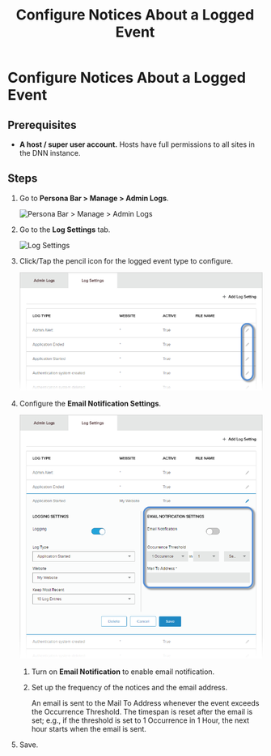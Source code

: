 ﻿---
uid: configure-notices
locale: en
title: Configure Notices About a Logged Event
dnneditions: DNN Platform,Evoq Content,Evoq Engage
dnnversion: 09.02.00
related-topics: view-site-logs,view-entry-details,clear-log,delete-entries,share-entries,add-event-type,edit-logged-event-type,delete-logged-event-type,toggle-logging-for-event-type
---

# Configure Notices About a Logged Event

## Prerequisites

*   **A host / super user account.** Hosts have full permissions to all sites in the DNN instance.

## Steps

1.  Go to **Persona Bar \> Manage \> Admin Logs**.
    
    ![Persona Bar > Manage > Admin Logs](/images/scr-pbar-host-Manage-E91.png)
    
2.  Go to the **Log Settings** tab.
    
    ![Log Settings](/images/scr-pbtabs-host-Manage-AdminLogs-LogSettings-E90.png)
    
3.  Click/Tap the pencil icon for the logged event type to configure.
    
      
    
    ![](/images/scr-AdminLogs-logsettingslist-edit-icon-event-type-E90.png)
    
      
    
4.  Configure the **Email Notification Settings**.
    
      
    
    ![](/images/scr-AdminLogs-logsettings-editevent-email-notification-settings-edit-E90.png)
    
      
    
    1.  Turn on **Email Notification** to enable email notification.
    2.  Set up the frequency of the notices and the email address.
        
        An email is sent to the Mail To Address whenever the event exceeds the Occurrence Threshold. The timespan is reset after the email is set; e.g., if the threshold is set to 1 Occurrence in 1 Hour, the next hour starts when the email is sent.
        
5.  Save.
